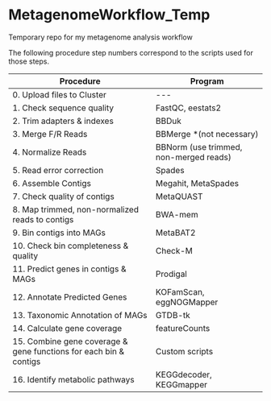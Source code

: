 # MetagenomeWorkflow_Temp
Temporary repo for my metagenome analysis workflow

The following procedure step numbers correspond to the scripts used for those steps.

| Procedure    | Program |
| -------- | ------- |
| 0. Upload files to Cluster | --- |
| 1. Check sequence quality | FastQC, eestats2 |
| 2. Trim adapters & indexes | BBDuk |
| 3. Merge F/R Reads | BBMerge *(not necessary) |
| 4. Normalize Reads | BBNorm (use trimmed, non-merged reads) |
| 5. Read error correction | Spades |
| 6. Assemble Contigs | Megahit, MetaSpades |
| 7. Check quality of contigs | MetaQUAST |
| 8. Map trimmed, non-normalized reads to contigs | BWA-mem |
| 9. Bin contigs into MAGs | MetaBAT2 |
| 10. Check bin completeness & quality | Check-M |
| 11. Predict genes in contigs & MAGs | Prodigal |
| 12. Annotate Predicted Genes | KOFamScan, eggNOGMapper |
| 13. Taxonomic Annotation of MAGs | GTDB-tk |
| 14. Calculate gene coverage | featureCounts |
| 15. Combine gene coverage & gene functions for each bin & contigs | Custom scripts |
| 16. Identify metabolic pathways | KEGGdecoder, KEGGmapper |
